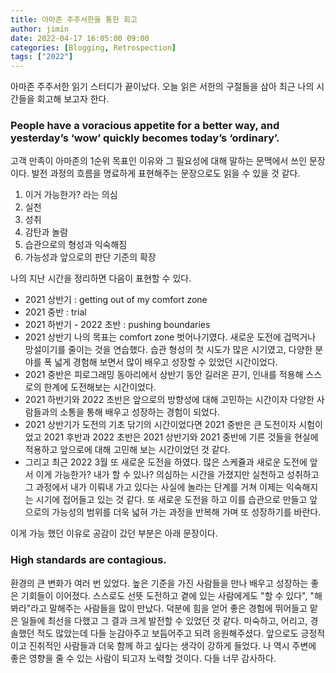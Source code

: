 ```yaml
---
title: 아마존 주주서한을 통한 회고
author: jimin
date: 2022-04-17 16:05:00 09:00
categories: [Blogging, Retrospection]
tags: ["2022"]
---
```


아마존 주주서한 읽기 스터디가 끝이났다.
오늘 읽은 서한의 구절들을 삼아 최근 나의 시간들을 회고해 보고자 한다.

### People have a voracious appetite for a better way, and yesterday’s ‘wow’ quickly becomes today’s ‘ordinary’.

고객 만족이 아마존의 1순위 목표인 이유와 그 필요성에 대해 말하는 문맥에서 쓰인 문장이다. 발전 과정의 흐름을 명료하게 표현해주는 문장으로도 읽을 수 있을 것 같다.  

1. 이거 가능한가? 라는 의심 
2. 실천 
3. 성취
4. 감탄과 놀람 
5. 습관으로의 형성과 익숙해짐 
6. 가능성과 앞으로의 판단 기준의 확장

나의 지난 시간을 정리하면 다음이 표현할 수 있다. 
- 2021 상반기 : getting out of my comfort zone
- 2021 중반 : trial
- 2021 하반기 - 2022 초반 : pushing boundaries
- 2021 상반기 나의 목표는 comfort zone 벗어나기였다. 새로운 도전에 겁먹거나 망설이기를 줄이는 것을 연습했다. 습관 형성의 첫 시도가 많은 시기였고, 다양한 분야를 폭 넓게 경험해 보면서 많이 배우고 성장할 수 있었던 시간이었다. 
- 2021 중반은 피로그래밍 동아리에서 상반기 동안 길러온 끈기, 인내를 적용해 스스로의 한계에 도전해보는 시간이었다. 
- 2021 하반기와 2022 초반은 앞으로의 방향성에 대해 고민하는 시간이자 다양한 사람들과의 소통을 통해 배우고 성장하는 경험이 되었다. 
- 2021 상반기가 도전의 기초 닦기의 시간이었다면 2021 중반은 큰 도전이자 시험이었고 2021 후반과 2022 초반은 2021 상반기와 2021 중반에 기른 것들을 현실에 적용하고 앞으로에 대해 고민해 보는 시간이었던 것 같다. 
- 그리고 최근 2022 3월 또 새로운 도전을 하였다. 많은 스케쥴과 새로운 도전에 앞서 이게 가능한가? 내가 할 수 있나? 의심하는 시간을 가졌지만 실천하고 성취하고 그 과정에서 내가 이뤄내 가고 있다는 사실에 놀라는 단계를 거쳐 이제는 익숙해지는 시기에 접어들고 있는 것 같다. 또 새로운 도전을 하고 이를 습관으로 만들고 앞으로의 가능성의 범위를 더욱 넓혀 가는 과정을 반복해 가며 또 성장하기를 바란다. 

이게 가능 했던 이유로 공감이 갔던 부분은 아래 문장이다.
### High standards are contagious.

환경의 큰 변화가 여러 번 있었다. 높은 기준을 가진 사람들을 만나 배우고 성장하는 좋은 기회들이 이어졌다. 스스로도 선뜻 도전하고 곁에 있는 사람에게도 "할 수 있다", "해 봐라"라고 말해주는 사람들을 많이 만났다. 덕분에 힘을 얻어 좋은 경험에 뛰어들고 맡은 일들에 최선을 다했고 그 결과 크게 발전할 수 있었던 것 같다. 미숙하고, 어리고, 경솔했던 적도 많았는데 다들 눈감아주고 보듬어주고 되려 응원해주셨다. 앞으로도 긍정적이고 진취적인 사람들과 더욱 함께 하고 싶다는 생각이 강하게 들었다. 나 역시 주변에 좋은 영향을 줄 수 있는 사람이 되고자 노력할 것이다. 다들 너무 감사하다.